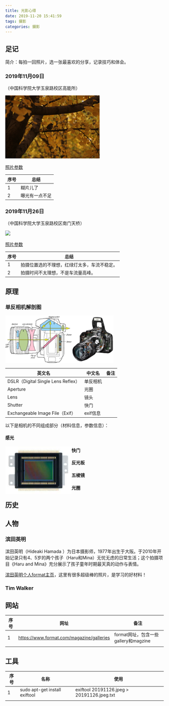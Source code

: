```yaml
---
title: 光影心得
date: 2019-11-20 15:41:59
tags: 摄影
categories: 摄影
---
```


## 足记

简介：每拍一回照片，选一张最喜欢的分享，记录技巧和体会。

<!--more-->

### 2019年11月09日

（中国科学院大学玉泉路校区高能所）

<img src="光影心得/20191109.jpg" height="200"></img>

[照片参数](光影心得/20191109.jpg.jpg)

| 序号 | 总结           |
| ---- | -------------- |
| 1    | 糊片儿了       |
| 2    | 曝光有一点不足 |



### 2019年11月26日

（中国科学院大学玉泉路校区南门天桥）

<img src="光影心得/20191126.jpeg" height="200"></img>

[照片参数](光影心得/20191126.jpeg.jpeg)

| 序号 | 总结                                         |
| ---- | -------------------------------------------- |
| 1    | 拍摄位置选的不理想，红绿灯太多，车流不稳定。 |
| 2    | 拍摄时间不太理想，不是车流量高峰。           |


## 原理

### 单反相机解剖图

<div>
<img src="光影心得/section-2.jpeg" height="150" align="left"></img>
<img src="光影心得/section-0.jpeg" height="150"></img>
</div>


| 英文名                             | 中文名   | 备注 |
| ---------------------------------- | -------- | ---- |
| DSLR（Digital Single Lens Reflex） | 单反相机 |      |
| Aperture                           | 光圈     |      |
| Lens                               | 镜头     |      |
| Shutter                            | 快门     |      |
| Exchangeable Image File（Exif）    | exif信息 |      |

以下是相机的不同组成部分（材料信息，参数信息）：

#### 感光

<img src="光影心得/section-1.jpeg" height="150" align="left"></img>

#### 快门

#### 反光板

#### 五棱镜

#### 光圈



## 历史



## 人物

### 滨田英明

滨田英明（Hideaki Hamada ）为日本摄影师，1977年出生于大阪。于2010年开始记录只有4、5岁的两个孩子（Haru和Mina）无忧无虑的日常生活；这个拍摄项目《Haru and Mina》充分展示了孩子童年时期最天真的动作与表情。

[滨田英明个人format主页](http://hideakihamada.com/#1)，这里有很多超级棒的照片，是学习的好材料！

### Tim Walker

## 网站

| 序号 | 网址                                      | 备注                                 |
| ---- | ----------------------------------------- | ------------------------------------ |
| 1    | https://www.format.com/magazine/galleries | format网址，包含一些gallery和magzine |
|      |                                           |                                      |



## 工具

| 序号 | 名称                          | 使用                                       |
| ---- | ----------------------------- | ------------------------------------------ |
| 1    | sudo apt-get install exiftool | exiftool 20191126.jpeg > 20191126.jpeg.txt |
|      |                               |                                            |

